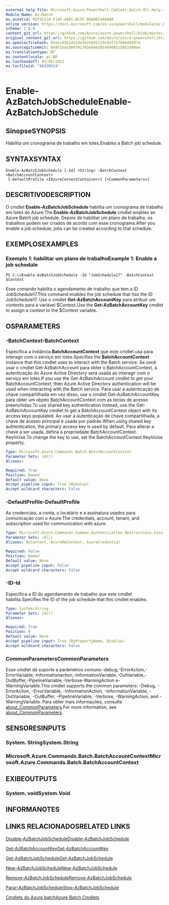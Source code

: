 ```yaml
---
external help file: Microsoft.Azure.PowerShell.Cmdlets.Batch.dll-Help.xml
Module Name: Az.Batch
ms.assetid: 02F91510-F14F-4401-BC5F-06B0874AEB4B
online version: https://docs.microsoft.com/en-us/powershell/module/az.batch/enable-azbatchjobschedule
schema: 2.0.0
content_git_url: https://github.com/Azure/azure-powershell/blob/master/src/Batch/Batch/help/Enable-AzBatchJobSchedule.md
original_content_git_url: https://github.com/Azure/azure-powershell/blob/master/src/Batch/Batch/help/Enable-AzBatchJobSchedule.md
ms.openlocfilehash: 03decd5b1d32defb25692220c63ffe768445697e
ms.sourcegitcommit: 68451baa389791703e666d95469602c5652609ee
ms.translationtype: MT
ms.contentlocale: pt-BR
ms.lasthandoff: 01/05/2021
ms.locfileid: "98430524"
---
```

# <span data-ttu-id="47ed7-101">Enable-AzBatchJobSchedule</span><span class="sxs-lookup"><span data-stu-id="47ed7-101">Enable-AzBatchJobSchedule</span></span>

## <span data-ttu-id="47ed7-102">Sinopse</span><span class="sxs-lookup"><span data-stu-id="47ed7-102">SYNOPSIS</span></span>
<span data-ttu-id="47ed7-103">Habilita um cronograma de trabalho em lotes.</span><span class="sxs-lookup"><span data-stu-id="47ed7-103">Enables a Batch job schedule.</span></span>

## <span data-ttu-id="47ed7-104">SYNTAX</span><span class="sxs-lookup"><span data-stu-id="47ed7-104">SYNTAX</span></span>

```
Enable-AzBatchJobSchedule [-Id] <String> -BatchContext <BatchAccountContext>
 [-DefaultProfile <IAzureContextContainer>] [<CommonParameters>]
```

## <span data-ttu-id="47ed7-105">DESCRITIVO</span><span class="sxs-lookup"><span data-stu-id="47ed7-105">DESCRIPTION</span></span>
<span data-ttu-id="47ed7-106">O cmdlet **Enable-AzBatchJobSchedule** habilita um cronograma de trabalho em lotes do Azure.</span><span class="sxs-lookup"><span data-stu-id="47ed7-106">The **Enable-AzBatchJobSchedule** cmdlet enables an Azure Batch job schedule.</span></span>
<span data-ttu-id="47ed7-107">Depois de habilitar um plano de trabalho, os trabalhos podem ser criados de acordo com esse cronograma.</span><span class="sxs-lookup"><span data-stu-id="47ed7-107">After you enable a job schedule, jobs can be created according to that schedule.</span></span>

## <span data-ttu-id="47ed7-108">EXEMPLOS</span><span class="sxs-lookup"><span data-stu-id="47ed7-108">EXAMPLES</span></span>

### <span data-ttu-id="47ed7-109">Exemplo 1: habilitar um plano de trabalho</span><span class="sxs-lookup"><span data-stu-id="47ed7-109">Example 1: Enable a job schedule</span></span>
```
PS C:\>Enable-AzBatchJobSchedule -Id "JobSchedule17" -BatchContext $Context
```

<span data-ttu-id="47ed7-110">Esse comando habilita o agendamento de trabalho que tem a ID JobSchedule17.</span><span class="sxs-lookup"><span data-stu-id="47ed7-110">This command enables the job schedule that has the ID JobSchedule17.</span></span>
<span data-ttu-id="47ed7-111">Use o cmdlet **Get-AzBatchAccountKey** para atribuir um contexto para a variável $Context.</span><span class="sxs-lookup"><span data-stu-id="47ed7-111">Use the **Get-AzBatchAccountKey** cmdlet to assign a context to the $Context variable.</span></span>

## <span data-ttu-id="47ed7-112">OS</span><span class="sxs-lookup"><span data-stu-id="47ed7-112">PARAMETERS</span></span>

### <span data-ttu-id="47ed7-113">-BatchContext</span><span class="sxs-lookup"><span data-stu-id="47ed7-113">-BatchContext</span></span>
<span data-ttu-id="47ed7-114">Especifica a instância **BatchAccountContext** que este cmdlet usa para interagir com o serviço em lotes.</span><span class="sxs-lookup"><span data-stu-id="47ed7-114">Specifies the **BatchAccountContext** instance that this cmdlet uses to interact with the Batch service.</span></span>
<span data-ttu-id="47ed7-115">Se você usar o cmdlet Get-AzBatchAccount para obter o BatchAccountContext, a autenticação do Azure Active Directory será usada ao interagir com o serviço em lotes.</span><span class="sxs-lookup"><span data-stu-id="47ed7-115">If you use the Get-AzBatchAccount cmdlet to get your BatchAccountContext, then Azure Active Directory authentication will be used when interacting with the Batch service.</span></span> <span data-ttu-id="47ed7-116">Para usar a autenticação de chave compartilhada em vez disso, use o cmdlet Get-AzBatchAccountKey para obter um objeto BatchAccountContext com as teclas de acesso preenchidas.</span><span class="sxs-lookup"><span data-stu-id="47ed7-116">To use shared key authentication instead, use the Get-AzBatchAccountKey cmdlet to get a BatchAccountContext object with its access keys populated.</span></span> <span data-ttu-id="47ed7-117">Ao usar a autenticação de chave compartilhada, a chave de acesso principal é usada por padrão.</span><span class="sxs-lookup"><span data-stu-id="47ed7-117">When using shared key authentication, the primary access key is used by default.</span></span> <span data-ttu-id="47ed7-118">Para alterar a chave a ser usada, defina a propriedade BatchAccountContext. KeyInUse.</span><span class="sxs-lookup"><span data-stu-id="47ed7-118">To change the key to use, set the BatchAccountContext.KeyInUse property.</span></span>

```yaml
Type: Microsoft.Azure.Commands.Batch.BatchAccountContext
Parameter Sets: (All)
Aliases:

Required: True
Position: Named
Default value: None
Accept pipeline input: True (ByValue)
Accept wildcard characters: False
```

### <span data-ttu-id="47ed7-119">-DefaultProfile</span><span class="sxs-lookup"><span data-stu-id="47ed7-119">-DefaultProfile</span></span>
<span data-ttu-id="47ed7-120">As credenciais, a conta, o locatário e a assinatura usados para comunicação com o Azure.</span><span class="sxs-lookup"><span data-stu-id="47ed7-120">The credentials, account, tenant, and subscription used for communication with azure.</span></span>

```yaml
Type: Microsoft.Azure.Commands.Common.Authentication.Abstractions.Core.IAzureContextContainer
Parameter Sets: (All)
Aliases: AzContext, AzureRmContext, AzureCredential

Required: False
Position: Named
Default value: None
Accept pipeline input: False
Accept wildcard characters: False
```

### <span data-ttu-id="47ed7-121">-ID</span><span class="sxs-lookup"><span data-stu-id="47ed7-121">-Id</span></span>
<span data-ttu-id="47ed7-122">Especifica a ID do agendamento de trabalho que este cmdlet habilita.</span><span class="sxs-lookup"><span data-stu-id="47ed7-122">Specifies the ID of the job schedule that this cmdlet enables.</span></span>

```yaml
Type: System.String
Parameter Sets: (All)
Aliases:

Required: True
Position: 0
Default value: None
Accept pipeline input: True (ByPropertyName, ByValue)
Accept wildcard characters: False
```

### <span data-ttu-id="47ed7-123">CommonParameters</span><span class="sxs-lookup"><span data-stu-id="47ed7-123">CommonParameters</span></span>
<span data-ttu-id="47ed7-124">Esse cmdlet dá suporte a parâmetros comuns:-debug,-ErrorAction,-ErrorVariable,-Informationaction,-InformationVariable,-OutVariable,-OutBuffer,-PipelineVariable,-Verbose-WarningAction e-WarningVariable.</span><span class="sxs-lookup"><span data-stu-id="47ed7-124">This cmdlet supports the common parameters: -Debug, -ErrorAction, -ErrorVariable, -InformationAction, -InformationVariable, -OutVariable, -OutBuffer, -PipelineVariable, -Verbose, -WarningAction, and -WarningVariable.</span></span> <span data-ttu-id="47ed7-125">Para obter mais informações, consulte [about_CommonParameters](http://go.microsoft.com/fwlink/?LinkID=113216).</span><span class="sxs-lookup"><span data-stu-id="47ed7-125">For more information, see [about_CommonParameters](http://go.microsoft.com/fwlink/?LinkID=113216).</span></span>

## <span data-ttu-id="47ed7-126">SENSORES</span><span class="sxs-lookup"><span data-stu-id="47ed7-126">INPUTS</span></span>

### <span data-ttu-id="47ed7-127">System. String</span><span class="sxs-lookup"><span data-stu-id="47ed7-127">System.String</span></span>

### <span data-ttu-id="47ed7-128">Microsoft.Azure.Commands.Batch.BatchAccountContext</span><span class="sxs-lookup"><span data-stu-id="47ed7-128">Microsoft.Azure.Commands.Batch.BatchAccountContext</span></span>

## <span data-ttu-id="47ed7-129">EXIBE</span><span class="sxs-lookup"><span data-stu-id="47ed7-129">OUTPUTS</span></span>

### <span data-ttu-id="47ed7-130">System. void</span><span class="sxs-lookup"><span data-stu-id="47ed7-130">System.Void</span></span>

## <span data-ttu-id="47ed7-131">INFORMA</span><span class="sxs-lookup"><span data-stu-id="47ed7-131">NOTES</span></span>

## <span data-ttu-id="47ed7-132">LINKS RELACIONADOS</span><span class="sxs-lookup"><span data-stu-id="47ed7-132">RELATED LINKS</span></span>

[<span data-ttu-id="47ed7-133">Disable-AzBatchJobSchedule</span><span class="sxs-lookup"><span data-stu-id="47ed7-133">Disable-AzBatchJobSchedule</span></span>](./Disable-AzBatchJobSchedule.md)

[<span data-ttu-id="47ed7-134">Get-AzBatchAccountKey</span><span class="sxs-lookup"><span data-stu-id="47ed7-134">Get-AzBatchAccountKey</span></span>](./Get-AzBatchAccountKey.md)

[<span data-ttu-id="47ed7-135">Get-AzBatchJobSchedule</span><span class="sxs-lookup"><span data-stu-id="47ed7-135">Get-AzBatchJobSchedule</span></span>](./Get-AzBatchJobSchedule.md)

[<span data-ttu-id="47ed7-136">New-AzBatchJobSchedule</span><span class="sxs-lookup"><span data-stu-id="47ed7-136">New-AzBatchJobSchedule</span></span>](./New-AzBatchJobSchedule.md)

[<span data-ttu-id="47ed7-137">Remove-AzBatchJobSchedule</span><span class="sxs-lookup"><span data-stu-id="47ed7-137">Remove-AzBatchJobSchedule</span></span>](./Remove-AzBatchJobSchedule.md)

[<span data-ttu-id="47ed7-138">Parar-AzBatchJobSchedule</span><span class="sxs-lookup"><span data-stu-id="47ed7-138">Stop-AzBatchJobSchedule</span></span>](./Stop-AzBatchJobSchedule.md)

[<span data-ttu-id="47ed7-139">Cmdlets do Azure batch</span><span class="sxs-lookup"><span data-stu-id="47ed7-139">Azure Batch Cmdlets</span></span>](/powershell/module/Az.Batch/)
